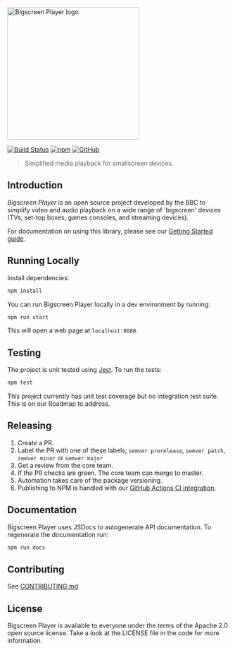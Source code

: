<img src="https://user-images.githubusercontent.com/6772464/124460623-7f3d9d80-dd87-11eb-9833-456c9f20bab7.png" width="300" alt="Bigscreen Player logo"/>

[![Build Status](https://github.com/bbc/bigscreen-player/actions/workflows/pull-requests.yml/badge.svg)](https://github.com/bbc/bigscreen-player/actions/workflows/npm-publish.yml) [![npm](https://img.shields.io/npm/v/bigscreen-player)](https://www.npmjs.com/package/bigscreen-player) [![GitHub](https://img.shields.io/github/license/bbc/bigscreen-player)](https://github.com/bbc/bigscreen-player/blob/master/LICENSE)

> Simplified media playback for smallscreen devices.

## Introduction

_Bigscreen Player_ is an open source project developed by the BBC to simplify video and audio playback on a wide range of 'bigscreen' devices (TVs, set-top boxes, games consoles, and streaming devices).

For documentation on using this library, please see our [Getting Started guide](https://bbc.github.io/bigscreen-player/api/tutorial-00-getting-started.html).

## Running Locally

Install dependencies:

```bash
npm install
```

You can run Bigscreen Player locally in a dev environment by running:

```bash
npm run start
```

This will open a web page at `localhost:8080`.

## Testing

The project is unit tested using [Jest](https://jestjs.io/). To run the tests:

```bash
npm test
```

This project currently has unit test coverage but no integration test suite. This is on our Roadmap to address.

## Releasing

1. Create a PR.
2. Label the PR with one of these labels; `semver prerelease`, `semver patch`, `semver minor` or `semver major`
3. Get a review from the core team.
4. If the PR checks are green. The core team can merge to master.
5. Automation takes care of the package versioning.
6. Publishing to NPM is handled with our [GitHub Actions CI integration](https://github.com/bbc/bigscreen-player/blob/master/.github/workflows/npm-publish.yml).

## Documentation

Bigscreen Player uses JSDocs to autogenerate API documentation. To regenerate the documentation run:

```bash
npm run docs
```

## Contributing

See [CONTRIBUTING.md](CONTRIBUTING.md)

## License

Bigscreen Player is available to everyone under the terms of the Apache 2.0 open source license. Take a look at the LICENSE file in the code for more information.
